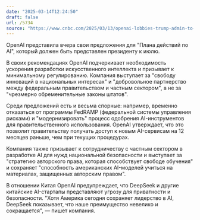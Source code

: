 ```yaml
---
date: "2025-03-14T12:24:50"
draft: false
url: /5734
source: "https://www.cnbc.com/2025/03/13/openai-lobbies-trump-admin-to-focus-ai-on-speed-light-regulation.html"
---
```


OpenAI представила вчера свои предложения для "Плана действий по AI", который должен быть представлен президенту к июлю.

В своих рекомендациях OpenAI подчеркивает необходимость ускорения разработки искусственного интеллекта и призывает к минимальному регулированию. Компания выступает за "свободу инноваций в национальных интересах" и "добровольное партнерство между федеральным правительством и частным сектором", а не за "чрезмерно обременительные законы штатов".

Среди предложений есть и весьма спорные: например, временно отказаться от программы FedRAMP (федеральной системы управления рисками) и "модернизировать" процесс одобрения AI-инструментов для правительственного использования. OpenAI утверждает, что это позволит правительству получать доступ к новым AI-сервисам на 12 месяцев раньше, чем при текущих процедурах.

Компания также призывает к сотрудничеству с частным сектором в разработке AI для нужд национальной безопасности и выступает за "стратегию авторского права, которая способствует свободе обучения" и сохраняет "способность американских AI-моделей учиться на материалах, защищенных авторским правом".

В отношении Китая OpenAI предупреждает, что DeepSeek и другие китайские AI-стартапы представляют угрозу для приватности и безопасности. "Хотя Америка сегодня сохраняет лидерство в AI, DeepSeek показывает, что наше преимущество невелико и сокращается", — пишет компания.